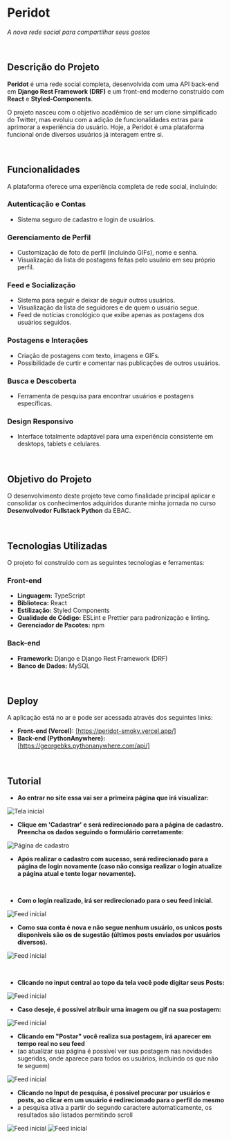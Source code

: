# Peridot
*A nova rede social para compartilhar seus gostos*

<br>

## Descrição do Projeto

**Peridot** é uma rede social completa, desenvolvida com uma API back-end em **Django Rest Framework (DRF)** e um front-end moderno construído com **React** e **Styled-Components**.

O projeto nasceu com o objetivo acadêmico de ser um clone simplificado do Twitter, mas evoluiu com a adição de funcionalidades extras para aprimorar a experiência do usuário. Hoje, a Peridot é uma plataforma funcional onde diversos usuários já interagem entre si.

<br>

## Funcionalidades

A plataforma oferece uma experiência completa de rede social, incluindo:

### Autenticação e Contas
* Sistema seguro de cadastro e login de usuários.

### Gerenciamento de Perfil
* Customização de foto de perfil (incluindo GIFs), nome e senha.
* Visualização da lista de postagens feitas pelo usuário em seu próprio perfil.

### Feed e Socialização
* Sistema para seguir e deixar de seguir outros usuários.
* Visualização da lista de seguidores e de quem o usuário segue.
* Feed de notícias cronológico que exibe apenas as postagens dos usuários seguidos.

### Postagens e Interações
* Criação de postagens com texto, imagens e GIFs.
* Possibilidade de curtir e comentar nas publicações de outros usuários.

### Busca e Descoberta
* Ferramenta de pesquisa para encontrar usuários e postagens específicas.

### Design Responsivo
* Interface totalmente adaptável para uma experiência consistente em desktops, tablets e celulares.

<br>

## Objetivo do Projeto

O desenvolvimento deste projeto teve como finalidade principal aplicar e consolidar os conhecimentos adquiridos durante minha jornada no curso **Desenvolvedor Fullstack Python** da EBAC.

<br>

## Tecnologias Utilizadas

O projeto foi construído com as seguintes tecnologias e ferramentas:

### Front-end
* **Linguagem:** TypeScript
* **Biblioteca:** React
* **Estilização:** Styled Components
* **Qualidade de Código:** ESLint e Prettier para padronização e linting.
* **Gerenciador de Pacotes:** npm

### Back-end
* **Framework:** Django e Django Rest Framework (DRF)
* **Banco de Dados:** MySQL

<br>

## Deploy

A aplicação está no ar e pode ser acessada através dos seguintes links:

* **Front-end (Vercel):**  [https://peridot-smoky.vercel.app/]
* **Back-end (PythonAnywhere):** [https://georgebks.pythonanywhere.com/api/]

<br>


## Tutorial
* **Ao entrar no site essa vai ser a primeira página que irá visualizar:**
  
![Tela inicial](assets/Tela-inicial.png)

* **Clique em 'Cadastrar' e será redirecionado para a página de cadastro. Preencha os dados seguindo o formulário corretamente:**
  
![Página de cadastro](assets/Tela-Cadastro.png)

* **Após realizar o cadastro com sucesso, será redirecionado para a página de login novamente (caso não consiga realizar o login atualize a página atual e tente logar novamente).**

  <br>
  
* **Com o login realizado, irá ser redirecionado para o seu feed inicial.**
  
![Feed inicial](assets/Tela-Feed-Inicial.png)

* **Como sua conta é nova e não segue nenhum usuário, os unicos posts disponiveis são os de sugestão (últimos posts enviados por usuários diversos).**

  
![Feed inicial](assets/Sugestao.png)

  <br>

* **Clicando no input central ao topo da tela você pode digitar seus Posts:**
  
![Feed inicial](assets/Digitando-Postagem.png)

* **Caso deseje, é possivel atribuir uma imagem ou gif na sua postagem:**
  
![Feed inicial](assets/Adicionando-Imagem.png)


* **Clicando em "Postar" você realiza sua postagem, irá aparecer em tempo real no seu feed**
* (ao atualizar sua página é possivel ver sua postagem nas novidades sugeridas, onde aparece para todos os usuários, incluindo os que não te seguem)
  
  
![Feed inicial](assets/Postando.png)


* **Clicando no Input de pesquisa, é possivel procurar por usuários e posts, ao clicar em um usuário é redirecionado para o perfil do mesmo**
* a pesquisa ativa a partir do segundo caractere automaticamente, os resultados são listados permitindo scroll
  
![Feed inicial](assets/Pesquisa-Usuarios.png) ![Feed inicial](assets/Pesquisa-Postagem.png)

